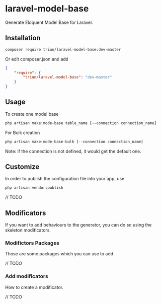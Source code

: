 # laravel-model-base

Generate Eloquent Model Base for Laravel.

## Installation

```bash
composer require triun/laravel-model-base:dev-master
```

Or edit composer.json and add

```json
{
    "require": {
        "triun/laravel-model-base": "dev-master"
    }
}
```

## Usage

To create one model base

```bash
php artisan make:mode-base table_name [--connection connection_name]
```

For Bulk creation

```bash
php artisan make:mode-base-bulk [--connection connection_name]
```

Note: if the connection is not defined, it would get the default one.

## Customize

In order to publish the configuration file into your app, use

```bash
php artisan vendor:publish
```

// TODO

## Modificators

If you want to add behaviours to the generator, you can do so using the skeleton modificators.

### Modifictors Packages

Those are some packages which you can use to add 

// TODO

### Add modificators

How to create a modificator.

// TODO


